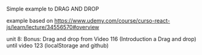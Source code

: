 Simple example to DRAG AND DROP

example based on https://www.udemy.com/course/curso-react-js/learn/lecture/34556570#overview

unit 8: Bonus: Drag and drop
from Video 116 (Introduction a Drag and drop) until video 123 (localStorage and github)
